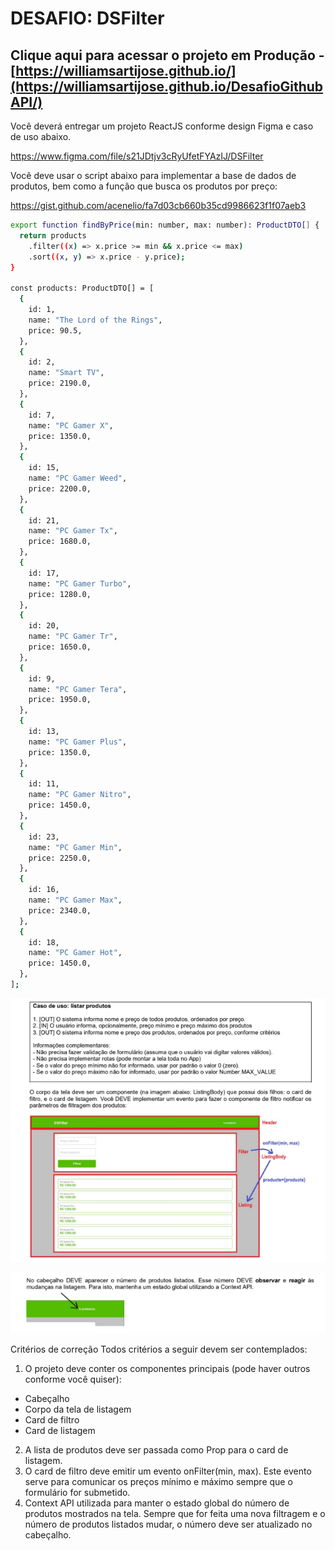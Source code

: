 
# DESAFIO:  DSFilter

## Clique aqui para acessar o projeto em Produção  - [https://williamsartijose.github.io/](https://williamsartijose.github.io/DesafioGithubAPI/)







Você deverá entregar um projeto ReactJS conforme design Figma e caso de uso abaixo.



https://www.figma.com/file/s21JDtjv3cRyUfetFYAzIJ/DSFilter


Você deve usar o script abaixo para implementar a base de dados de produtos, bem como a função que busca
os produtos por preço:

https://gist.github.com/acenelio/fa7d03cb660b35cd9986623f1f07aeb3


```bash
export function findByPrice(min: number, max: number): ProductDTO[] {
  return products
    .filter((x) => x.price >= min && x.price <= max)
    .sort((x, y) => x.price - y.price);
}

const products: ProductDTO[] = [
  {
    id: 1,
    name: "The Lord of the Rings",
    price: 90.5,
  },
  {
    id: 2,
    name: "Smart TV",
    price: 2190.0,
  },
  {
    id: 7,
    name: "PC Gamer X",
    price: 1350.0,
  },
  {
    id: 15,
    name: "PC Gamer Weed",
    price: 2200.0,
  },
  {
    id: 21,
    name: "PC Gamer Tx",
    price: 1680.0,
  },
  {
    id: 17,
    name: "PC Gamer Turbo",
    price: 1280.0,
  },
  {
    id: 20,
    name: "PC Gamer Tr",
    price: 1650.0,
  },
  {
    id: 9,
    name: "PC Gamer Tera",
    price: 1950.0,
  },
  {
    id: 13,
    name: "PC Gamer Plus",
    price: 1350.0,
  },
  {
    id: 11,
    name: "PC Gamer Nitro",
    price: 1450.0,
  },
  {
    id: 23,
    name: "PC Gamer Min",
    price: 2250.0,
  },
  {
    id: 16,
    name: "PC Gamer Max",
    price: 2340.0,
  },
  {
    id: 18,
    name: "PC Gamer Hot",
    price: 1450.0,
  },
];
```

![Web 0](https://github.com/williamsartijose/DesafioDSFilter/blob/main/img/1.png)

![Web 0](https://github.com/williamsartijose/DesafioDSFilter/blob/main/img/2.png)


Critérios de correção
Todos critérios a seguir devem ser contemplados:
1) O projeto deve conter os componentes principais (pode haver outros conforme você quiser):
- Cabeçalho
- Corpo da tela de listagem
- Card de filtro
- Card de listagem
2) A lista de produtos deve ser passada como Prop para o card de listagem.
3) O card de filtro deve emitir um evento onFilter(min, max). Este evento serve para comunicar os preços mínimo
e máximo sempre que o formulário for submetido.
4) Context API utilizada para manter o estado global do número de produtos mostrados na tela. Sempre que
for feita uma nova filtragem e o número de produtos listados mudar, o número deve ser atualizado no cabeçalho.
